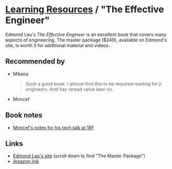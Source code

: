 # [Learning Resources](./README.md) / "The Effective Engineer"

Edmond Lau's _The Effective Engineer_ is an excellent book that covers many
aspects of engineering. The master package ($249), available on Edmond's site, is
worth it for additional material and videos.

## Recommended by

* Mikena
  > Such a good book. I almost find this to be required reading for jr. engineers.
  > And has reread value later on.
* Moncef

## Book notes

* [Moncef's notes for his tech talk at 18F](https://gist.github.com/monfresh/a2802c28ad06e28d2c89c7d580e56078)

## Links

* [Edmond Lau's site](https://www.effectiveengineer.com/book) (scroll down to find "The Master Package")
* [Amazon link](https://www.amazon.com/Effective-Engineer-Engineering-Disproportionate-Meaningful/dp/0996128107)

